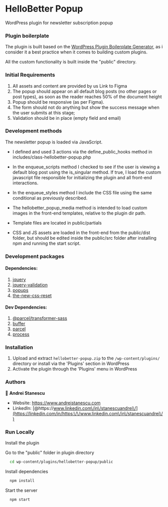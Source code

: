 
# HelloBetter Popup

WordPress plugin for newsletter subscription popup

### Plugin boilerplate

The plugin is built based on the [WordPress Plugin Boilerplate Generator](https://wppb.me/), as i consider it a best practice when it comes to building custom plugins.

All the custom functionality is built inside the "public" directory.

### Initial Requirements

1. All assets and content are provided by us Link to Figma
2. The popup should appear on all default blog posts (no other pages or post
   types), as soon as the reader reaches 50% of the document height
3. Popup should be responsive (as per Figma).
4. The form should not do anything but show the success message when the user
   submits at this stage;
5. Validation should be in place (empty field and email)

### Development methods

The newsletter popup is loaded via JavaScript.

- I defined and used 3 actions via the define_public_hooks method in includes/class-hellobetter-popup.php

- In the enqueue_scripts method I checked to see if the user is viewing a  default blog post using the is_singular method. If true, I load the custom javascript file responsible for initializing the plugin and all front-end interactions.

- In the enqueue_styles method I include the CSS file using the same conditional as previously described.

- The hellobetter_popup_media method is intended to load custom images in the front-end templates, relative to the plugin dir path.

- Template files are located in public/partials

- CSS and JS assets are loaded in the front-end from the public/dist folder, but should be edited inside the public/src folder after installing npm and running the start script.

### Development packages

#### Dependencies:

1. [jquery](https://www.npmjs.com/package/jquery)
2. [jquery-validation](https://www.npmjs.com/package/jquery-validation)
3. [popups](https://www.npmjs.com/package/popups)
4. [the-new-css-reset](https://www.npmjs.com/package/the-new-css-reset)

#### Dev Dependencies:

1. [@parcel/transformer-sass](https://www.npmjs.com/package/@parcel/transformer-sass)
2. [buffer](https://www.npmjs.com/package/buffer)
3. [parcel](https://www.npmjs.com/package/parcel)
4. [process](https://www.npmjs.com/package/process)

### Installation

1. Upload and extract `hellobetter-popup.zip` to the `/wp-content/plugins/` directory or install via the 'Plugins' section in WordPress
2. Activate the plugin through the 'Plugins' menu in WordPress

### Authors

👤 **Andrei Stanescu**

* Website: https://www.andreistanescu.com
* LinkedIn: [@https:\/\/www.linkedin.com\/in\/stanescuandrei\/](https://linkedin.com/in/https:\/\/www.linkedin.com\/in\/stanescuandrei\/)


### Run Locally

Install the plugin

Go to the "public" folder in plugin directory

```bash
  cd wp-content/plugins/hellobetter-popup/public
```

Install dependencies

```bash
  npm install
```

Start the server

```bash
  npm start
```

